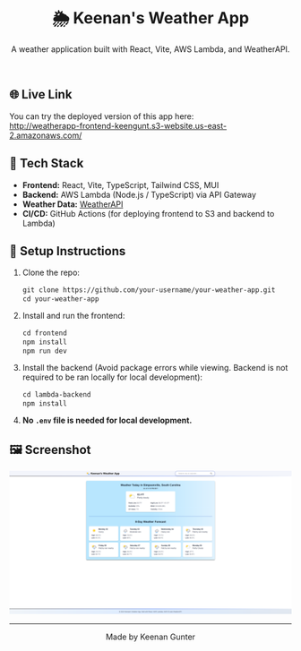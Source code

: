 <h1 align="center">🌦️ Keenan's Weather App</h1>

<p align="center">
  A weather application built with React, Vite, AWS Lambda, and WeatherAPI.
</p>

<br/>

<h2>🌐 Live Link</h2>

<p>
  You can try the deployed version of this app here:<br/>
  <a href="http://weatherapp-frontend-keengunt.s3-website.us-east-2.amazonaws.com/" target="_blank">
    http://weatherapp-frontend-keengunt.s3-website.us-east-2.amazonaws.com/
  </a>
</p>

<h2>🔧 Tech Stack</h2>

<ul>
  <li><strong>Frontend:</strong> React, Vite, TypeScript, Tailwind CSS, MUI</li>
  <li><strong>Backend:</strong> AWS Lambda (Node.js / TypeScript) via API Gateway</li>
  <li><strong>Weather Data:</strong> <a href="https://www.weatherapi.com/" target="_blank">WeatherAPI</a></li>
  <li><strong>CI/CD:</strong> GitHub Actions (for deploying frontend to S3 and backend to Lambda)</li>
</ul>

<h2>🚀 Setup Instructions</h2>

<ol>
  <li>Clone the repo:</li>

  <pre><code>git clone https://github.com/your-username/your-weather-app.git
cd your-weather-app</code></pre>

  <li>Install and run the frontend:</li>

  <pre><code>cd frontend
npm install
npm run dev</code></pre>

  <li>Install the backend (Avoid package errors while viewing. Backend is not required to be ran locally for local development):</li>
  <pre><code>cd lambda-backend
npm install
</code></pre>


  <li><strong>No <code>.env</code> file is needed for local development.</strong></li>
</ol>

<h2>🖼️ Screenshot</h2>

<p align="center">
  <img src="homepage.png" alt="Homepage" width="700"/>
</p>

---

<p align="center">
  Made by Keenan Gunter
</p>
